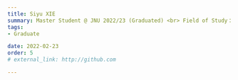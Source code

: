 ```yaml
---
title: Siyu XIE  
summary: Master Student @ JNU 2022/23 (Graduated) <br> Field of Study：Logistics Engineering and Management <br> Job：Procurement Engineer @ Foxconn
tags:
- Graduate

date: 2022-02-23
order: 5
# external_link: http://github.com

---
```

